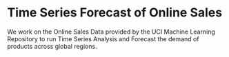 # Time Series Forecast of Online Sales 
We work on the Online Sales Data provided by the UCI Machine Learning Repository to run Time Series Analysis and Forecast the demand of products across global regions.
